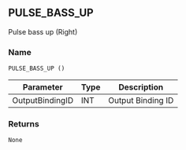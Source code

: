 ## PULSE\_BASS\_UP

Pulse bass up (Right)


### Name

`PULSE_BASS_UP ()`


| Parameter       | Type | Description       |
| --------------- | ---- | ----------------- |
| OutputBindingID | INT  | Output Binding ID |



### Returns

`None`